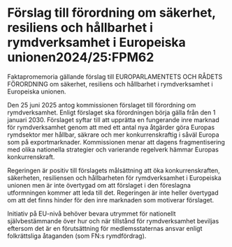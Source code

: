 # Förslag till förordning om säkerhet, resiliens och hållbarhet i rymdverksamhet i Europeiska unionen2024/25:FPM62

Faktapromemoria gällande förslag till EUROPARLAMENTETS OCH RÅDETS FÖRORDNING om
säkerhet, resiliens och hållbarhet i rymdverksamhet i Europeiska unionen.

Den 25 juni 2025 antog kommissionen förslaget till förordning om rymdverksamhet. Enligt förslaget ska förordningen börja gälla från den 1 januari 2030. Förslaget syftar till att upprätta en fungerande inre marknad för rymdverksamhet genom att med ett antal nya åtgärder göra Europas rymdsektor mer hållbar, säkrare och mer konkurrenskraftig i såväl Europa som på exportmarknader. Kommissionen menar att dagens fragmentisering med olika nationella strategier och varierande regelverk hämmar Europas konkurrenskraft.

Regeringen är positiv till förslagets målsättning att öka konkurrenskraften, säkerheten, resiliensen och hållbarheten för rymdverksamhet i Europeiska unionen men är inte övertygad om att förslaget i den föreslagna utformningen kommer att leda till det. Regeringen är inte heller övertygad om att det finns hinder för den inre marknaden som motiverar förslaget.

Initiativ på EU-nivå behöver bevara utrymmet för nationellt självbestämmande över hur och när tillstånd för rymdverksamhet beviljas eftersom det är en förutsättning för medlemsstaternas ansvar enligt folkrättsliga åtaganden (som FN:s rymdfördrag).
